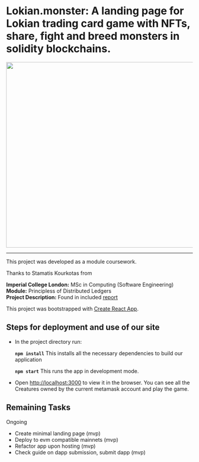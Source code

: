 # Lokian.monster: A landing page for Lokian trading card game with NFTs, share, fight and breed monsters in solidity blockchains.

 <img src="./myCreatures.png" alt="" width="1000em" height="500em">

***

This project was developed as a module coursework.

Thanks to Stamatis Kourkotas from

**Imperial College London:** MSc in Computing (Software Engineering)<br />
**Module:** Principless of Distributed Ledgers<br />
**Project Description:** Found in included [report](./report.pdf)<br />

This project was bootstrapped with [Create React App](https://github.com/facebook/create-react-app).

## Steps for deployment and use of our site

- In the project directory run:

    **`npm install`** This installs all the necessary dependencies to build our application
    
    **`npm start`** This runs the app in development mode.<br />

- Open [http://localhost:3000](http://localhost:3000) to view it in the browser. You can see all the Creatures owned by the current metamask account and play the game.

## Remaining Tasks

Ongoing
- Create minimal landing page (mvp)
- Deploy to evm compatible mainnets (mvp)
- Refactor app upon hosting (mvp)
- Check guide on dapp submission, submit dapp (mvp)






